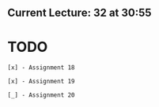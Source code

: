 ## Current Lecture: 32 at 30:55

# TODO

    [x] - Assignment 18

    [x] - Assignment 19

    [_] - Assignment 20
